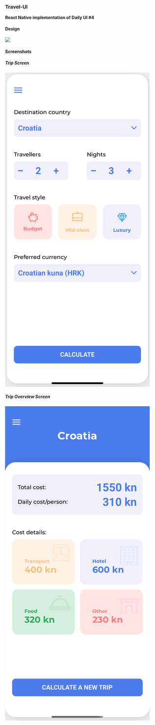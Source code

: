 ### Travel-UI

**React Native implementation of Daily UI #4**

#### Design

<img src="screenshots/Daily_UI_#4.png" />

#### Screenshots

##### Trip Screen

<img src="screenshots/ScreenShot1.png" />



##### Trip Overview Screen

<img src="screenshots/ScreenShot2.png" />

